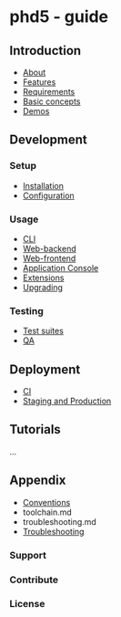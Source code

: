 # phd5 - guide

## Introduction

- [About](introduction/about.md)
- [Features](introduction/features.md)
- [Requirements](introduction/requirements.md)
- [Basic concepts](introduction/basic-concepts.md)
- [Demos](introduction/demos.md)

## Development

### Setup

- [Installation](development/installation.md)
- [Configuration](development/configuration.md)

### Usage

- [CLI](development/cli.md)
- [Web-backend](development/backend.md)
- [Web-frontend](development/frontend.md)
- [Application Console](development/cli-tools.md)
- [Extensions](development/extensions.md)
- [Upgrading](development/upgrading.md)

### Testing

- [Test suites](development/testing.md)
- [QA](development/qa.md)

## Deployment

- [CI](deployment/continuous-integration.md)
- [Staging and Production](deployment/environments.md)

## Tutorials

...

## Appendix

- [Conventions](development/conventions.md)
- toolchain.md
- troubleshooting.md
- [Troubleshooting](development/troubleshooting.md)

### Support


### Contribute


### License


